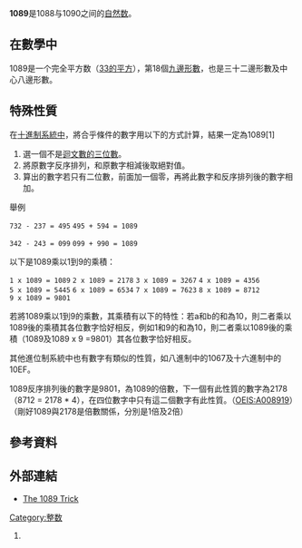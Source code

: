 **1089**是1088与1090之间的[自然数](../Page/自然数.md "wikilink")。

## 在數學中

1089是一个完全平方数（[33的平方](https://zh.wikipedia.org/wiki/33 "wikilink")），第18個[九邊形數](https://zh.wikipedia.org/wiki/九邊形數 "wikilink")，也是三十二邊形數及中心八邊形數。

## 特殊性質

在[十進制系統中](https://zh.wikipedia.org/wiki/十進制 "wikilink")，將合乎條件的數字用以下的方式計算，結果一定為1089\[1\]

1.  選一個不是[迴文數的三位數](https://zh.wikipedia.org/wiki/迴文數 "wikilink")。
2.  將原數字反序排列，和原數字相減後取絕對值。
3.  算出的數字若只有二位數，前面加一個零，再將此數字和反序排列後的數字相加。

舉例

`732 - 237 = 495`
`495 + 594 = 1089`

`342 - 243 = 099`
`099 + 990 = 1089`

以下是1089乘以1到9的乘積：

`1 x 1089 = 1089`
`2 x 1089 = 2178`
`3 x 1089 = 3267`
`4 x 1089 = 4356`
`5 x 1089 = 5445`
`6 x 1089 = 6534`
`7 x 1089 = 7623`
`8 x 1089 = 8712`
`9 x 1089 = 9801`

若將1089乘以1到9的乘數，其乘積有以下的特性：若a和b的和為10，則二者乘以1089後的乘積其各位數字恰好相反，例如1和9的和為10，則二者乘以1089後的乘積（1089及1089
x 9 =9801）其各位數字恰好相反。

其他進位制系統中也有數字有類似的性質，如八進制中的1067及十六進制中的10EF。

1089反序排列後的數字是9801，為1089的倍數，下一個有此性質的數字為2178（8712 = 2178 \*
4），在四位數字中只有這二個數字有此性質。（[OEIS:A008919](https://zh.wikipedia.org/wiki/OEIS:A008919 "wikilink")）（剛好1089與2178是倍數關係，分別是1倍及2倍）

## 參考資料

## 外部連結

  - [The 1089 Trick](http://www.murderousmaths.co.uk/games/1089.htm)

[Category:整数](https://zh.wikipedia.org/wiki/Category:整数 "wikilink")

1.